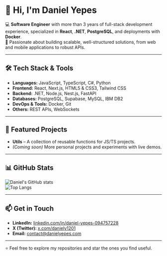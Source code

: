 # 👋 Hi, I'm Daniel Yepes

💻 **Software Engineer** with more than 3 years of full-stack development experience, specialized in **React**, **.NET**, **PostgreSQL**, and deployments with **Docker**.  
🚀 Passionate about building scalable, well-structured solutions, from web and mobile applications to robust APIs.

---

## 🛠 Tech Stack & Tools

- **Languages:** JavaScript, TypeScript, C#, Python
- **Frontend:** React, Next.js, HTML5 & CSS3, Tailwind CSS
- **Backend:** .NET, Node.js, Nest.js, FastAPI
- **Databases:** PostgreSQL, Supabase, MySQL, IBM DB2
- **DevOps & Tools:** Docker, Git
- **Others:** REST APIs, WebSockets

---

## 📌 Featured Projects

- **Utils** – A collection of reusable functions for JS/TS projects.
- *(Coming soon)* More personal projects and experiments with live demos.

---

## 📊 GitHub Stats

![Daniel's GitHub stats](https://github-readme-stats.vercel.app/api?username=yepes1201&show_icons=true&theme=dracula)  
![Top Langs](https://github-readme-stats.vercel.app/api/top-langs/?username=yepes1201&layout=compact&theme=dracula)

---

## 📫 Get in Touch

- **LinkedIn:** [linkedin.com/in/daniel-yepes-094757228](https://www.linkedin.com/in/daniel-yepes-094757228/)
- **X (Twitter):** [x.com/daniely1201](https://x.com/daniely1201)
- **Email:** contact@danielyepes.com

---
⭐️ Feel free to explore my repositories and star the ones you find useful.
